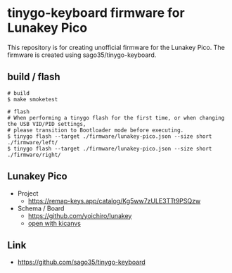 # tinygo-keyboard firmware for Lunakey Pico

This repository is for creating unofficial firmware for the Lunakey Pico.
The firmware is created using sago35/tinygo-keyboard.

## build / flash

```shell
# build
$ make smoketest

# flash
# When performing a tinygo flash for the first time, or when changing the USB VID/PID settings,
# please transition to Bootloader mode before executing.
$ tinygo flash --target ./firmware/lunakey-pico.json --size short ./firmware/left/
$ tinygo flash --target ./firmware/lunakey-pico.json --size short ./firmware/right/
```

## Lunakey Pico

* Project
    * https://remap-keys.app/catalog/Kg5ww7zULE3TTt9PSQzw
* Schema / Board
    * https://github.com/yoichiro/lunakey
    * [open with kicanvs](https://kicanvas.org/?github=https%3A%2F%2Fgithub.com%2Fyoichiro%2Flunakey%2Ftree%2Fmain%2Fpico%2Frev2%2Fpcb)

## Link

* https://github.com/sago35/tinygo-keyboard
